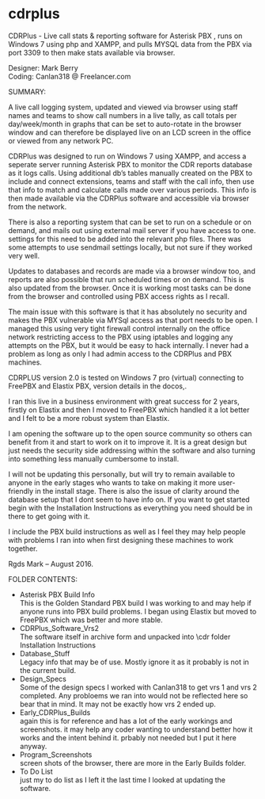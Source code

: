 # cdrplus
CDRPlus - Live call stats &amp; reporting software for Asterisk PBX , runs on Windows 7 using php and XAMPP, and pulls MYSQL data from the PBX via port 3309 to then make stats available via browser.

Designer: Mark Berry  
Coding: Canlan318 @ Freelancer.com

SUMMARY:

A live call logging system, updated and viewed via browser using staff names and teams to show call numbers in a live tally, as call totals per day/week/month in graphs that can be set to auto-rotate in the browser window and can therefore be displayed live on an LCD screen in the office or viewed from any network PC.
 
CDRPlus was designed to run on Windows 7 using XAMPP, and access a seperate server running Asterisk PBX to monitor the CDR reports database as it logs calls. Using additional db’s tables manually created on the PBX to include and connect extensions, teams and staff with the call info, then use that info to match and calculate calls made over various periods. This info is then made available via the CDRPlus software and accessible via browser from the network.

There is also a reporting system that can be set to run on a schedule or on demand, and mails out using external mail server if you have access to one. settings for this need to be added into the relevant php files. There was some attempts to use sendmail settings locally, but not sure if they worked very well.

Updates to databases and records are made via a browser window too, and reports are also possible that run scheduled times or on demand. This is also updated from the browser. Once it is working most tasks can be done from the browser and controlled using PBX access rights as I recall. 

The main issue with this software is that it has absolutely no security and makes the PBX vulnerable via MYSql access as that port needs to be open. I managed this using very tight firewall control internally on the office network restricting access to the PBX using iptables and logging any attempts on the PBX, but it would be easy to hack internally. I never had a problem as long as only I had admin access to the CDRPlus and PBX machines. 

CDRPLUS version 2.0 is tested on Windows 7 pro (virtual) connecting to FreePBX and Elastix PBX, version details in the docos,.

I ran this live in a business environment with great success for 2 years, firstly on Elastix and then I moved to FreePBX which handled it a lot better and I felt to be a more robust system than Elastix.

I am opening the software up to the open source community so others can benefit from it and start to work on it to improve it. It is a great design but just needs the security side addressing within the software and also turning into something less manually cumbersome to install.

I will not be updating this personally, but will try to remain available to anyone in the early stages who wants to take on making it more user-friendly in the install stage. There is also the issue of clarity around the database setup that I dont seem to have info on. If you want to get started begin with the Installation Instructions as everything you need should be in there to get going with it. 

I include the PBX build instructions as well as I feel they may help people with problems I ran into when first designing these machines to work together. 

Rgds
Mark – August 2016.

FOLDER CONTENTS:  
- Asterisk PBX Build Info  
	This is the Golden Standard PBX build I was working to and may help if anyone runs into PBX build problems. 		I began using Elastix but moved to FreePBX which was better and more stable.
- CDRPlus_Software_Vrs2  
	The software itself in archive form and unpacked into \cdr folder 
	Installation Instructions
- Database_Stuff  
	Legacy info that may be of use. Mostly ignore it as it probably is not in the current build.
- Design_Specs  
	Some of the design specs I worked with Canlan318 to get vrs 1 and vrs 2 completed. Any probloems we ran into 		would not be reflected here so bear that in mind. It may not be exactly how vrs 2 ended up.
- Early_CDRPlus_Builds    
	again this is for reference and has a lot of the early workings and screenshots. it may help any coder 		wanting to understand better how it works and the intent behind it. prbably not needed but I put it here 	anyway.
- Program_Screenshots    
	screen shots of the browser, there are more in the Early Builds folder.
- To Do List  
	just my to do list as I left it the last time I looked at updating the software.


